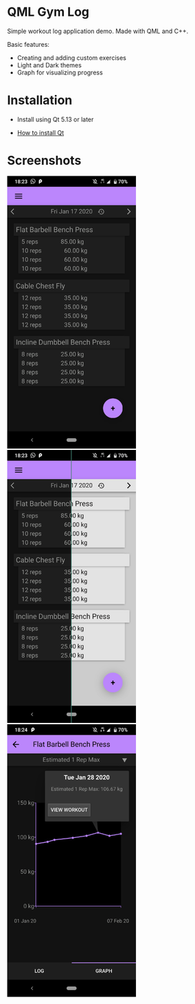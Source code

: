 # QML Gym Log
Simple workout log application demo. Made with QML and C++. 

Basic features:
- Creating and adding custom exercises
- Light and Dark themes
- Graph for visualizing progress

# Installation
- Install using Qt 5.13 or later

- [How to install Qt](https://doc.qt.io/qt-5/gettingstarted.html)

# Screenshots 
<img src="/screenshots/ss_main.png" width="300"> <img src="/screenshots/ss_themes.png" width="300"><img src="/screenshots/ss_graph.png" width="300">
